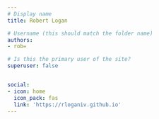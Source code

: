 ```yaml
---
# Display name
title: Robert Logan

# Username (this should match the folder name)
authors:
- rob=

# Is this the primary user of the site?
superuser: false


social:
- icon: home
  icon_pack: fas
  link: 'https://rloganiv.github.io'
---
```

